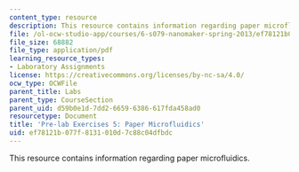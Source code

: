 ```yaml
---
content_type: resource
description: This resource contains information regarding paper microfluidics.
file: /ol-ocw-studio-app/courses/6-s079-nanomaker-spring-2013/ef78121b077f8131010d7c88c04dfbdc_MIT6_S079S13_prelab05.pdf
file_size: 68882
file_type: application/pdf
learning_resource_types:
- Laboratory Assignments
license: https://creativecommons.org/licenses/by-nc-sa/4.0/
ocw_type: OCWFile
parent_title: Labs
parent_type: CourseSection
parent_uid: d59b0e1d-7dd2-6659-6386-617fda458ad0
resourcetype: Document
title: 'Pre-lab Exercises 5: Paper Microfluidics'
uid: ef78121b-077f-8131-010d-7c88c04dfbdc
---
```

This resource contains information regarding paper microfluidics.